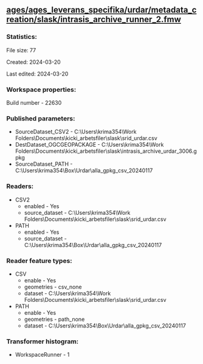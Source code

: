 ﻿## [ages/ages_leverans_specifika/urdar/metadata_creation/slask/intrasis_archive_runner_2.fmw](https://github.com/kicki58/kix_working_dir/blob/master/ages/ages_leverans_specifika/urdar/metadata_creation/slask/intrasis_archive_runner_2.fmw)

### Statistics:
File size: 77

Created: 2024-03-20

Last edited: 2024-03-20


### Workspace properties:
Build number    - 22630

### Published parameters:
*  SourceDataset_CSV2    -   C:\Users\krima354\Work Folders\Documents\kicki_arbetsfiler\slask\srid_urdar.csv
*  DestDataset_OGCGEOPACKAGE    -   C:\Users\krima354\Work Folders\Documents\kicki_arbetsfiler\slask\intrasis_archive_urdar_3006.gpkg
*  SourceDataset_PATH    -   C:\Users\krima354\Box\Urdar\alla_gpkg_csv_20240117

### Readers:
*  CSV2
    * enabled    -  Yes
    * source_dataset    -   C:\Users\krima354\Work Folders\Documents\kicki_arbetsfiler\slask\srid_urdar.csv
*  PATH
    * enabled    -  Yes
    * source_dataset    -   C:\Users\krima354\Box\Urdar\alla_gpkg_csv_20240117

### Reader feature types:
*  CSV
    * enable - Yes
    * geometries - csv_none
    * dataset - C:\Users\krima354\Work Folders\Documents\kicki_arbetsfiler\slask\srid_urdar.csv
*  PATH
    * enable - Yes
    * geometries - path_none
    * dataset - C:\Users\krima354\Box\Urdar\alla_gpkg_csv_20240117




### Transformer histogram:
*  WorkspaceRunner    -   1

